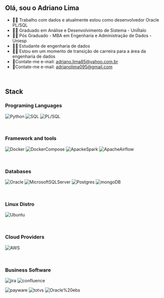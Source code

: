 ## Olá, sou o Adriano Lima

- 🧑‍💼 Trabalho com dados e atualmente estou como desenvolvedor Oracle PL/SQL
- 🧑‍🎓 Graduado em Análise e Desenvolvimento de Sistema - UniÍtalo
- 🧑‍🎓 Pós Graduado - MBA em Engenharia e Administração de Dados - Uniesp
- 🧑‍🎓 Estudante de engenharia de dados 
- 🧑‍🎓 Estou em um momento de transição de carreira para a área da engenharia de dados
- 📱Contate-me e-mail: adriano.lima85@yahoo.com.br
- 📱Contate-me e-mail: adrianolima095@gmail.com 
 
<div style="display: inline_block"><br>  


## Stack

### Programing Languages
![Python](https://img.shields.io/badge/python-3670A0?style=for-the-badge&logo=python&logoColor=ffdd54)
![SQL](https://img.shields.io/badge/sql-3670A0?style=for-the-badge&logo=sql&logoColor=ffdd54)
![PL/SQL](https://img.shields.io/badge/pl/sql-3670A0?style=for-the-badge&logo=PL/SQL&logoColor=ffdd54)

<div style="display: inline_block"><br>  

### Framework and tools
![Docker](https://img.shields.io/badge/docker-%230db7ed.svg?style=for-the-badge&logo=docker&logoColor=white)
![DockerCompose](https://img.shields.io/badge/docker%20compose-%230db7ed.svg?style=for-the-badge&logo=docker_compose&logoColor=white)
![ApackeSpark](https://img.shields.io/badge/Apache%20Spark-%230db7ed.svg?style=for-the-badge&logo=Apache%20Spark&logoColor=white)
![ApacheAirflow](https://img.shields.io/badge/Apache%20airflow-%230db7ed.svg?style=for-the-badge&logo=Apache%20airflow&logoColor=white)

<div style="display: inline_block"><br>  

### Databases

![Oracle](https://img.shields.io/badge/%20oracle%20-CC2927?style=for-the-badge&logo=%20sql%20server&logoColor=white)
![MicrosoftSQLServer](https://img.shields.io/badge/Microsoft%20SQL%20Sever-CC2927?style=for-the-badge&logo=microsoft%20sql%20server&logoColor=white)
![Postgres](https://img.shields.io/badge/postgres-%23316192.svg?style=for-the-badge&logo=postgresql&logoColor=white)
![mongoDB](https://img.shields.io/badge/mongoDB-3670A0?style=for-the-badge&logo=mongoDB&logoColor=ffdd54)

<div style="display: inline_block"><br>  

### Linux Distro
![Ubuntu](https://img.shields.io/badge/Ubuntu-E95420?style=for-the-badge&logo=ubuntu&logoColor=white)

<div style="display: inline_block"><br>  
 
### Cloud Providers
![AWS](https://img.shields.io/badge/AWS-%23FF9900.svg?style=for-the-badge&logo=amazon-aws&logoColor=white)

<div style="display: inline_block"><br>  

 ### Business Software
 ![jira](https://img.shields.io/badge/jira-%23FF9900.svg?style=for-the-badge&logo=jira&logoColor=white)
 ![confluence](https://img.shields.io/badge/confluence-%23FF9900.svg?style=for-the-badge&logo=confluence&logoColor=white)
 
 ![payware](https://img.shields.io/badge/payware-%23FF9900.svg?style=for-the-badge&logo=payware&logoColor=white)
 ![totvs](https://img.shields.io/badge/totvs-%23FF9900.svg?style=for-the-badge&logo=totvs&logoColor=white)
 ![Oracle%20ebs](https://img.shields.io/badge/Oracle%20ebs-%23FF9900.svg?style=for-the-badge&logo=Oracle%20ebs&logoColor=white)
 
